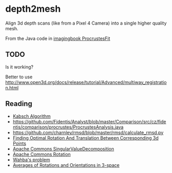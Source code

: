 # depth2mesh

Align 3d depth scans (like from a Pixel 4 Camera) 
into a single higher quality mesh.

From the Java code in [imagingbook ProcrustesFit](https://github.com/imagingbook/imagingbook-common/blob/master/src/main/java/imagingbook/pub/geometry/fitting/ProcrustesFit.java)


## TODO

Is it working?

Better to use http://www.open3d.org/docs/release/tutorial/Advanced/multiway_registration.html


## Reading

* [Kabsch Algorithm](https://en.wikipedia.org/wiki/Kabsch_algorithm)
* https://github.com/Fidentis/Analyst/blob/master/Comparison/src/cz/fidentis/comparison/procrustes/ProcrustesAnalysis.java
* https://github.com/charnley/rmsd/blob/master/rmsd/calculate_rmsd.py
* [Finding Optimal Rotation And Translation Between Corresponding 3d Points](http://nghiaho.com/?page_id=671)
* [Apache Commons SingularValueDecomposition](https://commons.apache.org/proper/commons-math/javadocs/api-3.0/org/apache/commons/math3/linear/SingularValueDecomposition.html)
* [Apache Commons Rotation](https://commons.apache.org/proper/commons-math/javadocs/api-3.0/org/apache/commons/math3/linear/SingularValueDecomposition.htmlhttp://commons.apache.org/proper/commons-math/javadocs/api-2.2/org/apache/commons/math/geometry/Rotation.html#Rotation(org.apache.commons.math.geometry.Vector3D,%20org.apache.commons.math.geometry.Vector3D))
* [Wahba's problem](https://en.wikipedia.org/wiki/Wahba%27s_problem)
* [Averages of Rotations and Orientations in 3-space](http://www.cs.unc.edu/techreports/01-029.pdf)
